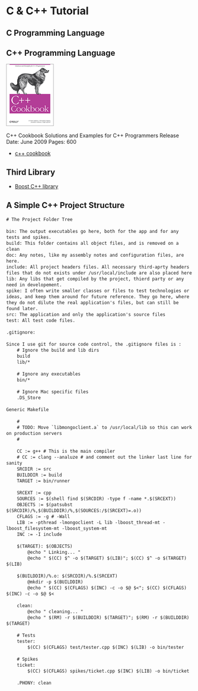 # C & C++ Tutorial 


## C Programming Language 


## C++ Programming Language 

![c++ cookbook](/imgs/cc++/CC++Tutorial/C++Cookbook.png?raw=true)

C++ Cookbook
Solutions and Examples for C++ Programmers
Release Date: June 2009
Pages: 600

- [c++ cookbook](/root/cc++/CC++Tutorial/C++Cookbook/README.md)

## Third Library 

- [Boost C++ library](/root/cc++/CC++Tutorial/boost_c++_library_Intro.md)


## A Simple C++ Project Structure

```
# The Project Folder Tree 

bin: The output executables go here, both for the app and for any tests and spikes. 
build: This folder contains all object files, and is removed on a clean 
doc: Any notes, like my assembly notes and configuration files, are here. 
include: All project headers files. All necessary third-aprty headers files that do not exists under /usr/local/include are also placed here 
lib: Any libs that get compiled by the project, thierd party or any need in developement. 
spike: I often write smaller classes or files to test technologies or ideas, and keep them around for future reference. They go here, where they do not dilute the real application's files, but can still be found later.
src: The application and only the application's source files 
test: All test code files. 

.gitignore:

Since I use git for source code control, the .gitignore files is :
    # Ignore the build and lib dirs 
    build 
    lib/*

    # Ignore any executables
    bin/*

    # Ignore Mac specific files 
    .DS_Store 

Generic Makefile 
    
    #
    # TODO: Move `libmongoclient.a` to /usr/local/lib so this can work on production servers 
    # 

    CC := g++ # This is the main compiler 
    # CC := clang --analuze # and comment out the linker last line for sanity 
    SRCDIR := src
    BUILDDIR := build 
    TARGET := bin/runner 

    SRCEXT := cpp 
    SOURCES := $(shell find $(SRCDIR) -type f -name *.$(SRCEXT))
    OBJECTS := $(patsubst $(SRCDIR)/%,$(BUILDDIR)/%,$(SOURCES:/$(SRCEXT)=.o))
    CFLAGS := -g # -Wall 
    LIB := -pthread -lmongoclient -L lib -lboost_thread-mt -lboost_filesystem-mt -lboost_system-mt
    INC := -I include 

    $(TARGET): $(OBJECTS)
        @echo " Linking... "
        @echo " $(CC) $^ -o $(TARGET) $(LIB)"; $(CC) $^ -o $(TARGET) $(LIB)

    $(BUILDDIR)/%.o: $(SRCDIR)/%.$(SRCEXT)
        @mkdir -p $(BUILDDIR)
        @echo " $(CC) $(CFLAGS) $(INC) -c -o $@ $<"; $(CC) $(CFLAGS) $(INC) -c -o $@ $<

    clean:
        @echo " cleaning... "
        @echo " $(RM) -r $(BUILDDIR) $(TARGET)"; $(RM) -r $(BUILDDIR) $(TARGET)

    # Tests
    tester:
        $(CC) $(CFLAGS) test/tester.cpp $(INC) $(LIB) -o bin/tester 

    # Spikes 
    ticket:
        $(CC) $(CFLAGS) spikes/ticket.cpp $(INC) $(LIB) -o bin/ticket 

    .PHONY: clean
```

